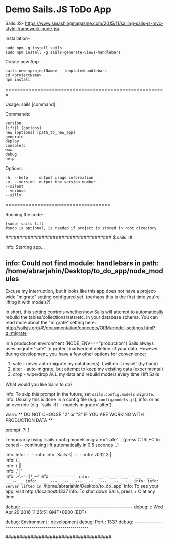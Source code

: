 Demo Sails.JS ToDo App
======================

Sails.JS-
https://www.smashingmagazine.com/2015/11/sailing-sails-js-mvc-style-framework-node-js/

Installation-

    sudo npm -g install sails
    sudo npm install -g sails-generate-views-handlebars


Create new App-

    sails new <projectName> --template=handlebars
    cd <projectName>
    npm install

=======================================================

  Usage: sails [command]


  Commands:

    version
    lift|l [options]
    new [options] [path_to_new_app]
    generate
    deploy
    console|c
    www
    debug
    help

  Options:

    -h, --help     output usage information
    -v, --version  output the version number
    --silent
    --verbose
    --silly

====================================


Running the code-

    [sudo] sails lift
    #sudo is optional, is needed if project is stored in root directory


######################################
$ sails lift

info: Starting app...

info: Could not find module: handlebars in path: /home/abrarjahin/Desktop/to_do_app/node_modules
-----------------------------------------------------------------

 Excuse my interruption, but it looks like this app
 does not have a project-wide "migrate" setting configured yet.
 (perhaps this is the first time you're lifting it with models?)

 In short, this setting controls whether/how Sails will attempt to automatically
 rebuild the tables/collections/sets/etc. in your database schema.
 You can read more about the "migrate" setting here:
 http://sailsjs.org/#!/documentation/concepts/ORM/model-settings.html?q=migrate

 In a production environment (NODE_ENV==="production") Sails always uses
 migrate:"safe" to protect inadvertent deletion of your data.
 However during development, you have a few other options for convenience:

 1. safe  - never auto-migrate my database(s). I will do it myself (by hand)
 2. alter - auto-migrate, but attempt to keep my existing data (experimental)
 3. drop  - wipe/drop ALL my data and rebuild models every time I lift Sails

What would you like Sails to do?

info: To skip this prompt in the future, set `sails.config.models.migrate`.
info: Usually this is done in a config file (e.g. `config/models.js`),
info: or as an override (e.g. `sails lift --models.migrate='alter').

warn: ** DO NOT CHOOSE "2" or "3" IF YOU ARE WORKING WITH PRODUCTION DATA **

prompt: ?:  1

 Temporarily using `sails.config.models.migrate="safe"...
 (press CTRL+C to cancel-- continuing lift automatically in 0.5 seconds...)

info:
info:                .-..-.
info:
info:    Sails              <|    .-..-.
info:    v0.12.3             |\
info:                       /|.\
info:                      / || \
info:                    ,'  |'  \
info:                 .-'.-==|/_--'
info:                 `--'-------'
info:    __---___--___---___--___---___--___
info:  ____---___--___---___--___---___--___-__
info:
info: Server lifted in `/home/abrarjahin/Desktop/to_do_app`
info: To see your app, visit http://localhost:1337
info: To shut down Sails, press <CTRL> + C at any time.

debug: -------------------------------------------------------
debug: :: Wed Apr 20 2016 11:25:51 GMT+0600 (BDT)

debug: Environment : development
debug: Port        : 1337
debug: -------------------------------------------------------

######################################
